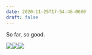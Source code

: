 ```yaml
---
date: 2020-11-25T17:54:46-0600
draft: false
---
```




So far, so good.

![](/images/2020/7882df3a47.jpg)![](uploads/2020/a01e855746.jpg)![](uploads/2020/4c693cd156.jpg)



